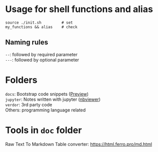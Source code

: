 # Usage for shell functions and alias
    source ./init.sh         # set
    my_functions && alias    # check

## Naming rules
`--`: followed by required parameter  
`---`: followed by optional parameter

# Folders
`docs`: Bootstrap code snippets ([Preview](https://html.ferro.pro/))  
`jupyter`: Notes written with jupyter ([nbviewer](http://nbviewer.jupyter.org/github/fzinfz/scripts/tree/master/jupyter/))  
`verdor`: 3rd party code  
Others: programming language related

# Tools in `doc` folder
Raw Text To Markdown Table converter: https://html.ferro.pro/md.html